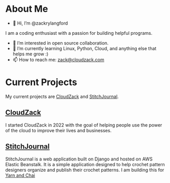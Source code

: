 # About Me 
- 👋 Hi, I’m @zackrylangford

I am a coding enthusiast with a passion for building helpful programs. 

- 👀 I’m interested in open source collaboration. 
- 🌱 I’m currently learning Linux, Python, Cloud, and anything else that helps me grow :) 
- 📫 How to reach me: zack@cloudzack.com


# Current Projects
My current projects are [CloudZack](https://cloudzack.com) and [StitchJournal](https://stitchjournal.com). 

## [CloudZack](https://cloudzack.com)
I started CloudZack in 2022 with the goal of helping people use the power of the cloud to improve their lives and businesses. 

## [StitchJournal](https://stitchjournal.com)
StitchJournal is a web application built on Django and hosted on AWS Elastic Beanstalk. It is a simple application designed to help crochet pattern designers organize and publish their crochet patterns. I am building this for [Yarn and Chai](https://yarnandchai.com) 

<!---
zackrylangford/zackrylangford is a ✨ special ✨ repository because its `README.md` (this file) appears on your GitHub profile.
You can click the Preview link to take a look at your changes.
--->
